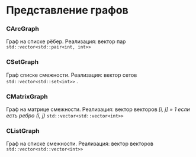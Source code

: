 # Представление графов

### CArcGraph
Граф на списке рёбер. Реализация: вектор пар `std::vector<std::pair<int, int>>`

### CSetGraph
Граф списке смежности. Реализация: вектор сетов `std::vector<std::set<int>>` .

### CMatrixGraph
Граф на матрице смежности. Реализация: вектор векторов _[i, j] = 1 если есть ребро (i, j)_ `std::vector<std::vector<int>>`

### CListGraph
Граф на списке смежности. Реализация: вектор векторов `std::vector<std::vector<int>>`
